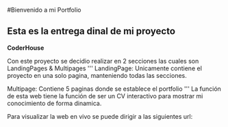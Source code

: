 #Bienvenido a mi Portfolio
## Esta es la entrega dinal de mi proyecto 
**CoderHouse**

Con este proyecto se decidio realizar en 2 secciones las cuales son
LandingPages & Multipages
'''
LandingPage: Unicamente contiene el proyecto en una solo pagina, manteniendo todas las secciones.

Multipage: Contiene 5 paginas donde se establece el portfolio 
'''
La función de esta web tiene la función de ser un CV interactivo para mostrar mi conocimiento de forma dinamica.

Para visualizar la web en vivo se puede dirigir a las siguientes url:
